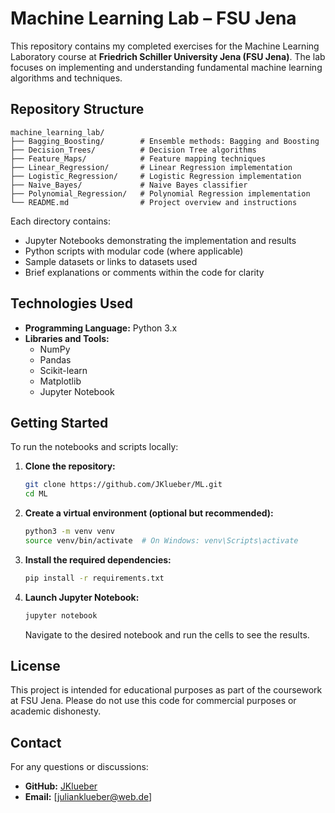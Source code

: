 # Machine Learning Lab – FSU Jena

This repository contains my completed exercises for the Machine Learning Laboratory course at **Friedrich Schiller University Jena (FSU Jena)**. The lab focuses on implementing and understanding fundamental machine learning algorithms and techniques.

## Repository Structure

```
machine_learning_lab/
├── Bagging_Boosting/        # Ensemble methods: Bagging and Boosting
├── Decision_Trees/          # Decision Tree algorithms
├── Feature_Maps/            # Feature mapping techniques
├── Linear_Regression/       # Linear Regression implementation
├── Logistic_Regression/     # Logistic Regression implementation
├── Naive_Bayes/             # Naive Bayes classifier
├── Polynomial_Regression/   # Polynomial Regression implementation
└── README.md                # Project overview and instructions
```

Each directory contains:
- Jupyter Notebooks demonstrating the implementation and results
- Python scripts with modular code (where applicable)
- Sample datasets or links to datasets used
- Brief explanations or comments within the code for clarity

## Technologies Used

- **Programming Language:** Python 3.x
- **Libraries and Tools:**
  - NumPy
  - Pandas
  - Scikit-learn
  - Matplotlib
  - Jupyter Notebook

## Getting Started

To run the notebooks and scripts locally:

1. **Clone the repository:**
   ```bash
   git clone https://github.com/JKlueber/ML.git
   cd ML
   ```

2. **Create a virtual environment (optional but recommended):**
   ```bash
   python3 -m venv venv
   source venv/bin/activate  # On Windows: venv\Scripts\activate
   ```

3. **Install the required dependencies:**
   ```bash
   pip install -r requirements.txt
   ```

4. **Launch Jupyter Notebook:**
   ```bash
   jupyter notebook
   ```
   Navigate to the desired notebook and run the cells to see the results.

## License

This project is intended for educational purposes as part of the coursework at FSU Jena. Please do not use this code for commercial purposes or academic dishonesty.

## Contact

For any questions or discussions:

- **GitHub:** [JKlueber](https://github.com/JKlueber)
- **Email:** [julianklueber@web.de]
